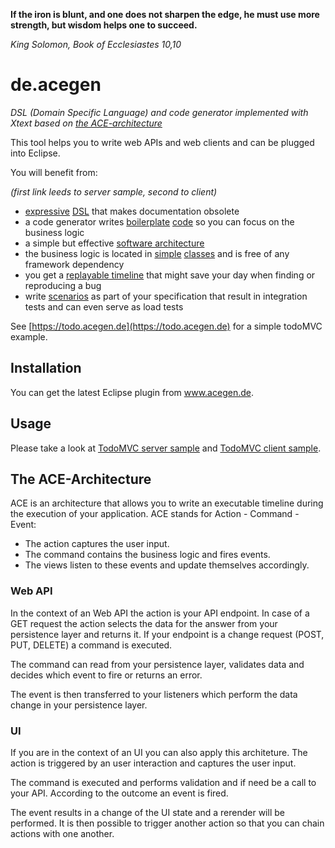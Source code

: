 __If the iron is blunt, and one does not sharpen the edge, he must use more strength, but wisdom helps one to succeed.__

_King Solomon, Book of Ecclesiastes 10,10_

# de.acegen

_DSL (Domain Specific Language) and code generator implemented with Xtext based on [the ACE-architecture](#The-ACE-Architecture)_

This tool helps you to write web APIs and web clients and can be plugged into Eclipse.

You will benefit from:

_(first link leeds to server sample, second to client)_

- [expressive](https://github.com/annettedorothea/TodoMVC---Server/blob/master/todo-server.ace) 
[DSL](https://github.com/annettedorothea/TodoMVC---Client/blob/master/todo-client.ace) 
that makes documentation obsolete
- a code generator writes [boilerplate](https://github.com/annettedorothea/TodoMVC---Server/tree/master/src/gen/java/com/anfelisa/todo) [code](https://github.com/annettedorothea/TodoMVC---Client/tree/master/es6/gen/todo) so you can focus on the business logic
- a simple but effective [software architecture](#The-ACE-Architecture)
- the business logic is located in 
[simple](https://github.com/annettedorothea/TodoMVC---Server/blob/master/src/main/java/com/anfelisa/todo/commands/CreateTodoCommand.java) 
[classes](https://github.com/annettedorothea/TodoMVC---Client/blob/master/es6/src/todo/commands/CreateTodoCommand.js)
and is free of any framework dependency
- you get a [replayable timeline](https://acegen.de/#/336ace6-a52f-11e8-98d0-529269fb1489/scenarios) 
that might save your day when finding or reproducing a bug
- write [scenarios](https://github.com/annettedorothea/TodoMVC---Server/tree/master/src/test/java/com/anfelisa/todo/scenarios) 
as part of your specification that result in integration tests and can even serve as load tests

See [https://todo.acegen.de](https://todo.acegen.de) for a simple todoMVC example.

## Installation

You can get the latest Eclipse plugin from www.acegen.de.

## Usage

Please take a look at [TodoMVC server sample](https://github.com/annettedorothea/TodoMVC---Server) 
and [TodoMVC client sample](https://github.com/annettedorothea/TodoMVC---Client).

## The ACE-Architecture

ACE is an architecture that allows you to write an executable timeline during the execution
of your application. ACE stands for Action - Command - Event:

- The action captures the user input.
- The command contains the business logic and fires events.
- The views listen to these events and update themselves accordingly.

### Web API

In the context of an Web API the action is your API endpoint. In case of a GET request 
the action selects the data for the answer from your persistence layer and returns it. If your 
endpoint is a change request (POST, PUT, DELETE) a command is executed.

The command can read from your persistence layer, validates data and decides which event to fire 
or returns an error.

The event is then transferred to your listeners which perform the data change in your persistence layer.

### UI

If you are in the context of an UI you can also apply this architeture. The action is triggered 
by an user interaction and captures the user input. 

The command is executed and performs validation and if need be a call to your API. According to
the outcome an event is fired.

The event results in a change of the UI state and a rerender will be performed. It is then possible
to trigger another action so that you can chain actions with one another.
      



